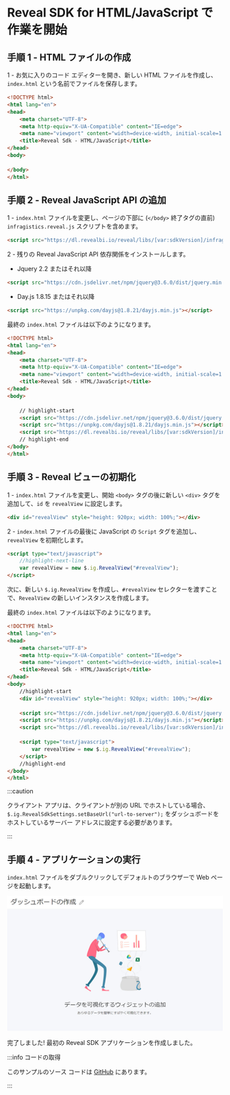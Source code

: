 # Reveal SDK for HTML/JavaScript で作業を開始

## 手順 1 - HTML ファイルの作成

1 - お気に入りのコード エディターを開き、新しい HTML ファイルを作成し、`index.html` という名前でファイルを保存します。

```html title="index.html"
<!DOCTYPE html>
<html lang="en">
<head>
    <meta charset="UTF-8">
    <meta http-equiv="X-UA-Compatible" content="IE=edge">
    <meta name="viewport" content="width=device-width, initial-scale=1.0">
    <title>Reveal Sdk - HTML/JavaScript</title>  
</head>
<body>

</body>
</html>
```

## 手順 2 - Reveal JavaScript API の追加

1 - `index.html` ファイルを変更し、ページの下部に (`</body>` 終了タグの直前) `infragistics.reveal.js` スクリプトを含めます。

```html
<script src="https://dl.revealbi.io/reveal/libs/[var:sdkVersion]/infragistics.reveal.js"></script>
```

2 - 残りの Reveal JavaScript API 依存関係をインストールします。

- Jquery 2.2 またはそれ以降

```html
<script src="https://cdn.jsdelivr.net/npm/jquery@3.6.0/dist/jquery.min.js"></script>
```

- Day.js 1.8.15 またはそれ以降

```html
<script src="https://unpkg.com/dayjs@1.8.21/dayjs.min.js"></script>
```

最終の `index.html` ファイルは以下のようになります。

```html title="index.html"
<!DOCTYPE html>
<html lang="en">
<head>
    <meta charset="UTF-8">
    <meta http-equiv="X-UA-Compatible" content="IE=edge">
    <meta name="viewport" content="width=device-width, initial-scale=1.0">
    <title>Reveal Sdk - HTML/JavaScript</title> 
</head>
<body>

    // highlight-start
    <script src="https://cdn.jsdelivr.net/npm/jquery@3.6.0/dist/jquery.min.js"></script>
    <script src="https://unpkg.com/dayjs@1.8.21/dayjs.min.js"></script>    
    <script src="https://dl.revealbi.io/reveal/libs/[var:sdkVersion]/infragistics.reveal.js"></script>
    // highlight-end
</body>
</html>
```

## 手順 3 - Reveal ビューの初期化

1 - `index.html` ファイルを変更し、開始 `<body>` タグの後に新しい `<div>` タグを追加して、`id` を `revealView` に設定します。

```html
<div id="revealView" style="height: 920px; width: 100%;"></div>
```

2 - `index.html` ファイルの最後に JavaScript の `Script` タグを追加し、`revealView` を初期化します。

```html
<script type="text/javascript">
    //highlight-next-line
    var revealView = new $.ig.RevealView("#revealView");
</script>
```

次に、新しい `$.ig.RevealView` を作成し、`#revealView` セレクターを渡すことで、`RevealView` の新しいインスタンスを作成します。

最終の `index.html` ファイルは以下のようになります。

```html title="index.html"
<!DOCTYPE html>
<html lang="en">
<head>
    <meta charset="UTF-8">
    <meta http-equiv="X-UA-Compatible" content="IE=edge">
    <meta name="viewport" content="width=device-width, initial-scale=1.0">
    <title>Reveal Sdk - HTML/JavaScript</title> 
</head>
<body>
    //highlight-start
    <div id="revealView" style="height: 920px; width: 100%;"></div>

    <script src="https://cdn.jsdelivr.net/npm/jquery@3.6.0/dist/jquery.min.js"></script>
    <script src="https://unpkg.com/dayjs@1.8.21/dayjs.min.js"></script>    
    <script src="https://dl.revealbi.io/reveal/libs/[var:sdkVersion]/infragistics.reveal.js"></script>

    <script type="text/javascript">
        var revealView = new $.ig.RevealView("#revealView");
    </script>
    //highlight-end
</body>
</html>
```

:::caution

クライアント アプリは、クライアントが別の URL でホストしている場合、`$.ig.RevealSdkSettings.setBaseUrl("url-to-server");` をダッシュボードをホストしているサーバー アドレスに設定する必要があります。

:::

## 手順 4 - アプリケーションの実行

`index.html` ファイルをダブルクリックしてデフォルトのブラウザーで Web ページを起動します。

![](images/angular-app-running.jpg)

完了しました! 最初の Reveal SDK アプリケーションを作成しました。

:::info コードの取得

このサンプルのソース コードは [GitHub](https://github.com/RevealBi/sdk-samples-javascript/tree/main/01-GettingStarted/client/html) にあります。

:::
